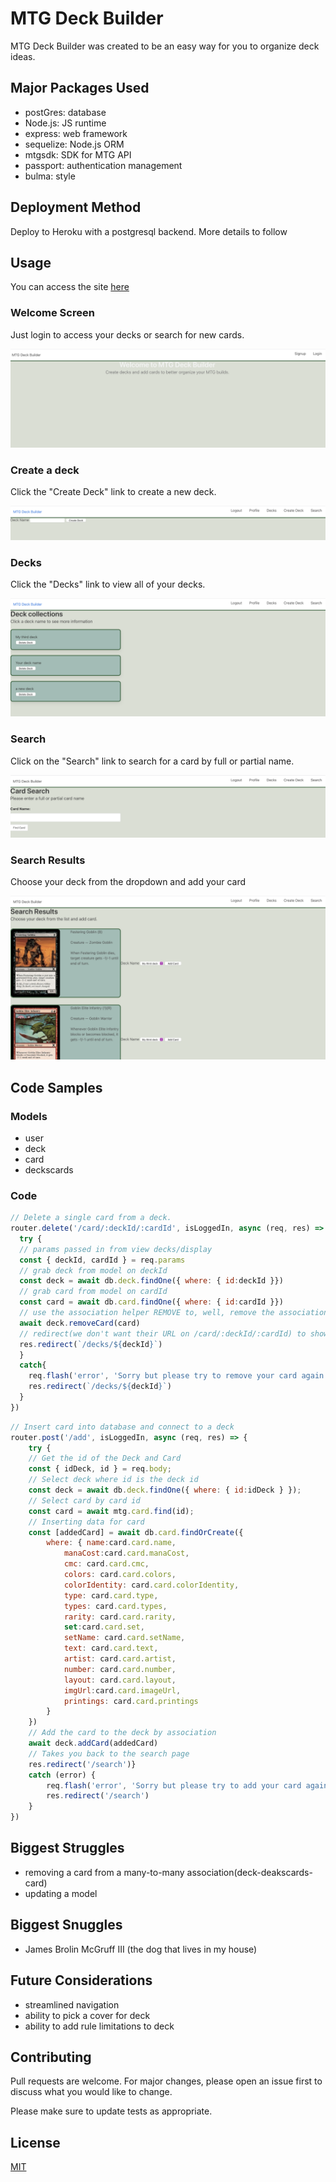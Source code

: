 # MTG Deck Builder

MTG Deck Builder was created to be an easy way for you to organize deck ideas.

## Major Packages Used

- postGres: database
- Node.js: JS runtime
- express: web framework
- sequelize: Node.js ORM
- mtgsdk: SDK for MTG API
- passport: authentication management
- bulma: style
    
## Deployment Method

Deploy to Heroku with a postgresql backend. More details to follow

## Usage

You can access the site [here](https://mtgdeck-generator.herokuapp.com/)

### Welcome Screen
Just login to access your decks or search for new cards.

![WelcomeScreen](./public/assets/welcomeScreen.png)

### Create a deck
Click the "Create Deck" link to create a new deck.

![CreateDeck](./public/assets/createDeck.png)

### Decks
Click the "Decks" link to view all of your decks.

![AllDecks](./public/assets/decks.png)

### Search
Click on the "Search" link to search for a card by full or partial name.

![Search](./public/assets/search.png)

### Search Results
Choose your deck from the dropdown and add your card

![SearchResults](./public/assets/searchResults.png)

## Code Samples
### Models

- user
- deck
- card
- deckscards

### Code

```js
// Delete a single card from a deck. 
router.delete('/card/:deckId/:cardId', isLoggedIn, async (req, res) => {
  try {
  // params passed in from view decks/display
  const { deckId, cardId } = req.params
  // grab deck from model on deckId
  const deck = await db.deck.findOne({ where: { id:deckId }})
  // grab card from model on cardId
  const card = await db.card.findOne({ where: { id:cardId }})
  // use the association helper REMOVE to, well, remove the association from deck to the card instance 
  await deck.removeCard(card)
  // redirect(we don't want their URL on /card/:deckId/:cardId) to show cards in deck.
  res.redirect(`/decks/${deckId}`)
  }
  catch{
    req.flash('error', 'Sorry but please try to remove your card again.')
    res.redirect(`/decks/${deckId}`)
  }
})
```
```js
// Insert card into database and connect to a deck
router.post('/add', isLoggedIn, async (req, res) => {
    try {
    // Get the id of the Deck and Card
    const { idDeck, id } = req.body;
    // Select deck where id is the deck id
    const deck = await db.deck.findOne({ where: { id:idDeck } });
    // Select card by card id
    const card = await mtg.card.find(id);
    // Inserting data for card
    const [addedCard] = await db.card.findOrCreate({
        where: { name:card.card.name,
            manaCost:card.card.manaCost,
            cmc: card.card.cmc,
            colors: card.card.colors,
            colorIdentity: card.card.colorIdentity,
            type: card.card.type,
            types: card.card.types,
            rarity: card.card.rarity,
            set:card.card.set,
            setName: card.card.setName,
            text: card.card.text,
            artist: card.card.artist,
            number: card.card.number,
            layout: card.card.layout,
            imgUrl:card.card.imageUrl,
            printings: card.card.printings
        }
    })
    // Add the card to the deck by association
    await deck.addCard(addedCard)
    // Takes you back to the search page
    res.redirect('/search')} 
    catch (error) {
        req.flash('error', 'Sorry but please try to add your card again.')
        res.redirect('/search')
    }
})
```
## Biggest Struggles

- removing a card from a many-to-many association(deck-deakscards-card)
- updating a model 

## Biggest Snuggles

- James Brolin McGruff III (the dog that lives in my house)

## Future Considerations

- streamlined navigation
- ability to pick a cover for deck
- ability to add rule limitations to deck

## Contributing
Pull requests are welcome. For major changes, please open an issue first to discuss what you would like to change.

Please make sure to update tests as appropriate.

## License
[MIT](https://choosealicense.com/licenses/mit/)